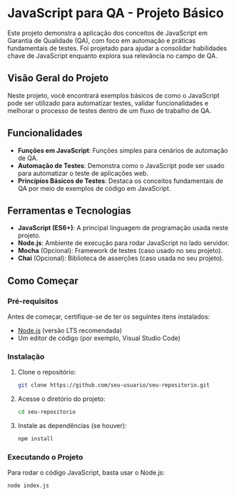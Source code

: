 # JavaScript para QA - Projeto Básico

Este projeto demonstra a aplicação dos conceitos de JavaScript em Garantia de Qualidade (QA), com foco em automação e práticas fundamentais de testes. Foi projetado para ajudar a consolidar habilidades chave de JavaScript enquanto explora sua relevância no campo de QA.

## Visão Geral do Projeto

Neste projeto, você encontrará exemplos básicos de como o JavaScript pode ser utilizado para automatizar testes, validar funcionalidades e melhorar o processo de testes dentro de um fluxo de trabalho de QA.

## Funcionalidades

- **Funções em JavaScript**: Funções simples para cenários de automação de QA.
- **Automação de Testes**: Demonstra como o JavaScript pode ser usado para automatizar o teste de aplicações web.
- **Princípios Básicos de Testes**: Destaca os conceitos fundamentais de QA por meio de exemplos de código em JavaScript.

## Ferramentas e Tecnologias

- **JavaScript (ES6+)**: A principal linguagem de programação usada neste projeto.
- **Node.js**: Ambiente de execução para rodar JavaScript no lado servidor.
- **Mocha** (Opcional): Framework de testes (caso usado no seu projeto).
- **Chai** (Opcional): Biblioteca de asserções (caso usada no seu projeto).

## Como Começar

### Pré-requisitos

Antes de começar, certifique-se de ter os seguintes itens instalados:

- [Node.js](https://nodejs.org/) (versão LTS recomendada)
- Um editor de código (por exemplo, Visual Studio Code)

### Instalação

1. Clone o repositório:
    ```bash
    git clone https://github.com/seu-usuario/seu-repositorio.git
    ```
2. Acesse o diretório do projeto:
    ```bash
    cd seu-repositorio
    ```
3. Instale as dependências (se houver):
    ```bash
    npm install
    ```

### Executando o Projeto

Para rodar o código JavaScript, basta usar o Node.js:

```bash
node index.js
